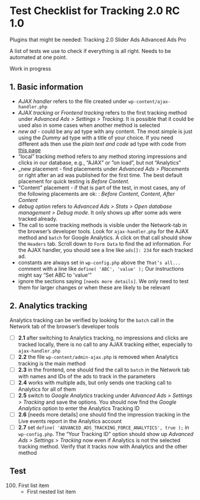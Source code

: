 
# Test Checklist for Tracking 2.0 RC 1.0

Plugins that might be needed:
Tracking 2.0
Slider Ads
Advanced Ads Pro

A list of tests we use to check if everything is all right. Needs to be automated at one point.

Work in progress

## 1. Basic information

- _AJAX handler_ refers to the file created under `wp-content/ajax-handler.php`
- _AJAX tracking_ or _Frontend tracking_ refers to the first tracking method under _Advanced Ads > Settings > Tracking_. It is possible that it could be used also in some cases when another method is selected
- _new ad_ - could be any ad type with any content. The most simple is just using the _Dummy_ ad type with a title of your choice. If you need different ads then use the _plain text and code_ ad type with code from [this page](https://wpadvancedads.com/codex/ad-placeholder/)
- “local” tracking method refers to any method storing impressions and clicks in our database, e.g., “AJAX” or ”on load”, but not “Analytics”
- _new placement - find placements under _Advanced Ads > Placements_ or right after an ad was published for the first time. The best default placement for quick testing is _Before Content_.
- "Content" placement - if that is part of the test, in most cases, any of the following placements are ok: : _Before Content_, _Content_, _After Content_
- _debug option_ refers to _Advanced Ads > Stats > Open database management > Debug mode_. It only shows up after some ads were tracked already.
- The call to some tracking methods is visible under the Network-tab in the browser’s developer tools. Look for `ajax-handler.php` for the AJAX method and `batch` for Google Analytics. A click on that call should show the `Headers` tab. Scroll down to `Form Data` to find the ad information. For the AJAX handler, you should see a line like `ads[]: 234` for each tracked ad.
- constants are always set in `wp-config.php` above the `That’s all...` comment with a line like `define( 'ABC', 'value' );` Our instructions might say “Set ABC to 'value'”
- ignore the sections saying `[needs more details]`. We only need to test them for larger changes or when these are likely to be relevant

## 2. Analytics tracking

Analytics tracking can be verified by looking for the `batch` call in the Network tab of the browser’s developer tools

- [ ] **2.1** after switching to Analytics tracking, no impressions and clicks are tracked locally, there is no call to any AJAX tracking either, especially to `ajax-handler.php`
- [ ] **2.2** the file `wp-content/admin-ajax.php` is removed when Analytics tracking is the main method
- [ ] **2.3** in the frontend, one should find the call to `batch` in the Network tab with names and IDs of the ads to track in the parameters
- [ ] **2.4** works with multiple ads, but only sends one tracking call to Analytics for all of them
- [ ] **2.5** switch to _Google Analytics_ tracking under _Advanced Ads > Settings > Tracking_ and save the options. You should now find the _Google Analytics_ option to enter the Analytics Tracking ID
- [ ] **2.6** [needs more details] one should find the impression tracking in the Live events report in the Analytics account
- [ ] **2.7** set `define( 'ADVANCED_ADS_TRACKING_FORCE_ANALYTICS', true );` in `wp-config.php`. The “Your Tracking ID” option should show up _Advanced Ads > Settings > Tracking_ now even if Analytics is not the selected tracking method. Verify that it tracks now with Analytics and the other method

## Test

100. First list item
     - First nested list item
